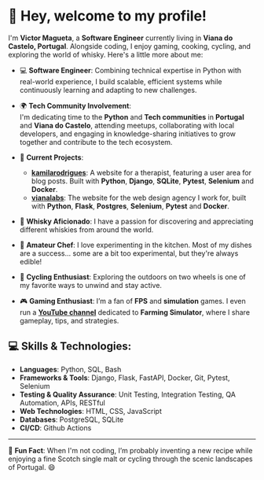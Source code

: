 # 👋 Hey, welcome to my profile!

I'm **Victor Magueta**, a **Software Engineer** currently living in **Viana do Castelo, Portugal**. Alongside coding, I enjoy gaming, cooking, cycling, and exploring the world of whisky. Here's a little more about me:

- 💻 **Software Engineer**: Combining technical expertise in Python with real-world experience, I build scalable, efficient systems while continuously learning and adapting to new challenges.  

- 🌍 **Tech Community Involvement**:  
  I'm dedicating time to the **Python** and **Tech communities** in **Portugal** and **Viana do Castelo**, attending meetups, collaborating with local developers, and engaging in knowledge-sharing initiatives to grow together and contribute to the tech ecosystem.

- 🚧 **Current Projects**:  
  - **[kamilarodrigues](https://github.com/vmagueta/kamilarodrigues)**: A website for a therapist, featuring a user area for blog posts. Built with **Python**, **Django**, **SQLite**, **Pytest**, **Selenium** and **Docker**.  
  - **[vianalabs](https://github.com/vmagueta/vianalabs)**: The website for the web design agency I work for, built with **Python**, **Flask**, **Postgres**, **Selenium**, **Pytest** and **Docker**.  

- 🥃 **Whisky Aficionado**: I have a passion for discovering and appreciating different whiskies from around the world.  
- 🍳 **Amateur Chef**: I love experimenting in the kitchen. Most of my dishes are a success... some are a bit too experimental, but they're always edible!  
- 🚴 **Cycling Enthusiast**: Exploring the outdoors on two wheels is one of my favorite ways to unwind and stay active.  
- 🎮 **Gaming Enthusiast**: I’m a fan of **FPS** and **simulation** games. I even run a **[YouTube channel](https://youtube.com/@devfarm_?si=_iJOG-ralTbtzN4n)** dedicated to **Farming Simulator**, where I share gameplay, tips, and strategies.  

## 💻 Skills & Technologies:
- **Languages**: Python, SQL, Bash
- **Frameworks & Tools**: Django, Flask, FastAPI, Docker, Git, Pytest, Selenium
- **Testing & Quality Assurance**: Unit Testing, Integration Testing, QA Automation, APIs, RESTful
- **Web Technologies**: HTML, CSS, JavaScript  
- **Databases**: PostgreSQL, SQLite
- **CI/CD**: Github Actions

---

👀 **Fun Fact**: When I'm not coding, I’m probably inventing a new recipe while enjoying a fine Scotch single malt or cycling through the scenic landscapes of Portugal. 😄
